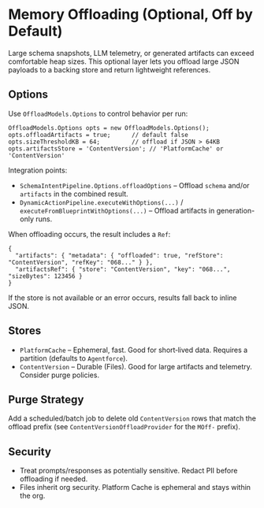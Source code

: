 # Memory Offloading (Optional, Off by Default)

Large schema snapshots, LLM telemetry, or generated artifacts can exceed comfortable heap sizes. This optional layer lets you offload large JSON payloads to a backing store and return lightweight references.

## Options

Use `OffloadModels.Options` to control behavior per run:

```apex
OffloadModels.Options opts = new OffloadModels.Options();
opts.offloadArtifacts = true;      // default false
opts.sizeThresholdKB = 64;         // offload if JSON > 64KB
opts.artifactsStore = 'ContentVersion'; // 'PlatformCache' or 'ContentVersion'
```

Integration points:
- `SchemaIntentPipeline.Options.offloadOptions` – Offload `schema` and/or `artifacts` in the combined result.
- `DynamicActionPipeline.executeWithOptions(...)` / `executeFromBlueprintWithOptions(...)` – Offload artifacts in generation-only runs.

When offloading occurs, the result includes a `Ref`:

```jsonc
{
  "artifacts": { "metadata": { "offloaded": true, "refStore": "ContentVersion", "refKey": "068..." } },
  "artifactsRef": { "store": "ContentVersion", "key": "068...", "sizeBytes": 123456 }
}
```

If the store is not available or an error occurs, results fall back to inline JSON.

## Stores

- `PlatformCache` – Ephemeral, fast. Good for short‑lived data. Requires a partition (defaults to `Agentforce`).
- `ContentVersion` – Durable (Files). Good for large artifacts and telemetry. Consider purge policies.

## Purge Strategy

Add a scheduled/batch job to delete old `ContentVersion` rows that match the offload prefix (see `ContentVersionOffloadProvider` for the `MOff-` prefix).

## Security

- Treat prompts/responses as potentially sensitive. Redact PII before offloading if needed.
- Files inherit org security. Platform Cache is ephemeral and stays within the org.

